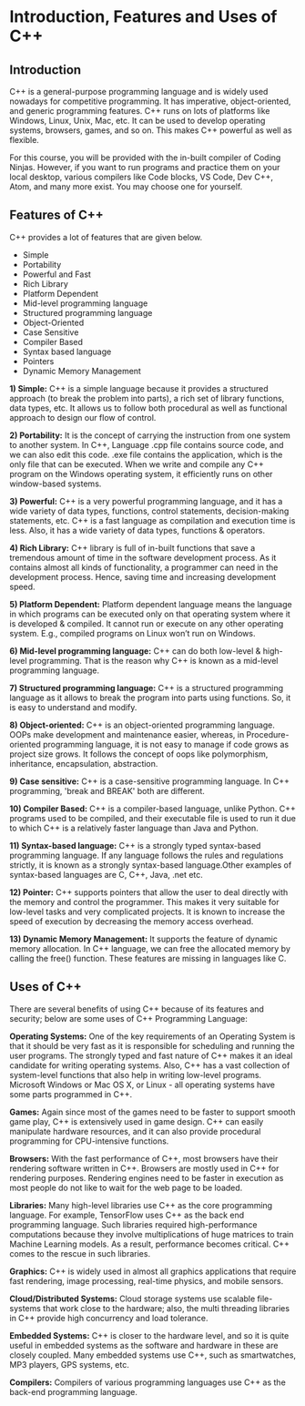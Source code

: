 # Introduction, Features and Uses of C++

## Introduction 

C++ is a general-purpose programming language and is widely used nowadays for competitive programming. It has imperative, object-oriented, and generic programming features. C++ runs on lots of platforms like Windows, Linux, Unix, Mac, etc. It can be used to develop operating systems, browsers, games, and so on. This makes C++ powerful as well as flexible.

For this course, you will be provided with the in-built compiler of Coding Ninjas. However, if you want to run programs and practice them on your local desktop, various compilers like Code blocks, VS Code, Dev C++, Atom, and many more exist. You may choose one for yourself. 

## Features of C++

C++ provides a lot of features that are given below.

- Simple
- Portability
- Powerful and Fast
- Rich Library
- Platform Dependent
- Mid-level programming language
- Structured programming language
- Object-Oriented
- Case Sensitive
- Compiler Based
- Syntax based language
- Pointers
- Dynamic Memory Management

**1) Simple:** C++ is a simple language because it provides a structured approach (to break the problem into parts), a rich set of library functions, data types, etc. It allows us to follow both procedural as well as functional approach to design our flow of control.

**2) Portability:** It is the concept of carrying the instruction from one system to another system. In C++, Language .cpp file contains source code, and we can also edit this code. .exe file contains the application, which is the only file that can be executed. When we write and compile any C++ program on the Windows operating system, it efficiently runs on other window-based systems.

**3) Powerful:** C++ is a very powerful programming language, and it has a wide variety of data types, functions, control statements, decision-making statements, etc. C++ is a fast language as compilation and execution time is less. Also, it has a wide variety of data types, functions & operators.

**4) Rich Library:** C++ library is full of in-built functions that save a tremendous amount of time in the software development process. As it contains almost all kinds of functionality, a programmer can need in the development process. Hence, saving time and increasing development speed.

**5) Platform Dependent:** Platform dependent language means the language in which programs can be executed only on that operating system where it is developed & compiled. It cannot run or execute on any other operating system. E.g., compiled programs on Linux won’t run on Windows.

**6) Mid-level programming language:** C++ can do both low-level & high-level programming. That is the reason why C++ is known as a mid-level programming language.

**7) Structured programming language:** C++ is a structured programming language as it allows to break the program into parts using functions. So, it is easy to understand and modify.

**8) Object-oriented:** C++ is an object-oriented programming language. OOPs make development and maintenance easier, whereas, in Procedure-oriented programming language, it is not easy to manage if code grows as project size grows. It follows the concept of oops like polymorphism, inheritance, encapsulation, abstraction.

**9) Case sensitive:** C++ is a case-sensitive programming language. In C++ programming, 'break and BREAK' both are different.

**10) Compiler Based:** C++ is a compiler-based language, unlike Python. C++ programs used to be compiled, and their executable file is used to run it due to which C++ is a relatively faster language than Java and Python.

**11) Syntax-based language:** C++ is a strongly typed syntax-based programming language. If any language follows the rules and regulations strictly, it is known as a strongly syntax-based language.Other examples of syntax-based languages are C, C++, Java, .net etc.

**12) Pointer:** C++ supports pointers that allow the user to deal directly with the memory and control the programmer. This makes it very suitable for low-level tasks and very complicated projects. It is known to increase the speed of execution by decreasing the memory access overhead.

**13) Dynamic Memory Management:** It supports the feature of dynamic memory allocation. In C++ language, we can free the allocated memory by calling the free() function. These features are missing in languages like C.

## Uses of C++
There are several benefits of using C++ because of its features and security; below are some uses of C++ Programming Language:

**Operating Systems:** One of the key requirements of an Operating System is that it should be very fast as it is responsible for scheduling and running the user programs. The strongly typed and fast nature of C++ makes it an ideal candidate for writing operating systems. Also, C++ has a vast collection of system-level functions that also help in writing low-level programs. Microsoft Windows or Mac OS X, or Linux - all operating systems have some parts programmed in C++.

**Games:** Again since most of the games need to be faster to support smooth game play, C++ is extensively used in game design.  C++ can easily manipulate hardware resources, and it can also provide procedural programming for CPU-intensive functions.

**Browsers:** With the fast performance of C++, most browsers have their rendering software written in C++. Browsers are mostly used in C++ for rendering purposes. Rendering engines need to be faster in execution as most people do not like to wait for the web page to be loaded. 

**Libraries:** Many high-level libraries use C++ as the core programming language. For example, TensorFlow uses C++ as the back end programming language. Such libraries required high-performance computations because they involve multiplications of huge matrices to train Machine Learning models. As a result, performance becomes critical. C++ comes to the rescue in such libraries.

**Graphics:** C++ is widely used in almost all graphics applications that require fast rendering, image processing, real-time physics, and mobile sensors.

**Cloud/Distributed Systems:** Cloud storage systems use scalable file-systems that work close to the hardware; also, the multi threading libraries in C++ provide high concurrency and load tolerance. 

**Embedded Systems:** C++ is closer to the hardware level, and so it is quite useful in embedded systems as the software and hardware in these are closely coupled. Many embedded systems use C++, such as smartwatches, MP3 players, GPS systems, etc.

**Compilers:** Compilers of various programming languages use C++ as the back-end programming language.
